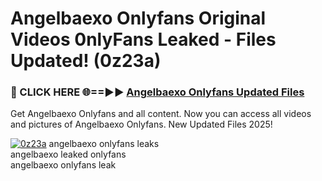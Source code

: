 # Angelbaexo Onlyfans Original Videos 0nlyFans Leaked - Files Updated! (0z23a)

<h3>🔴 CLICK HERE 🌐==►► <a href="https://tinyurl.com/2wckxsce" rel="nofollow">Angelbaexo Onlyfans Updated Files</a></h3>

Get Angelbaexo Onlyfans and all content. Now you can access all videos and pictures of Angelbaexo Onlyfans. New Updated Files 2025!

[![0z23a](https://i.imgur.com/AFduVYN.gif)](https://tinyurl.com/2wckxsce)
angelbaexo onlyfans leaks<br>
angelbaexo leaked onlyfans<br>
angelbaexo onlyfans leak